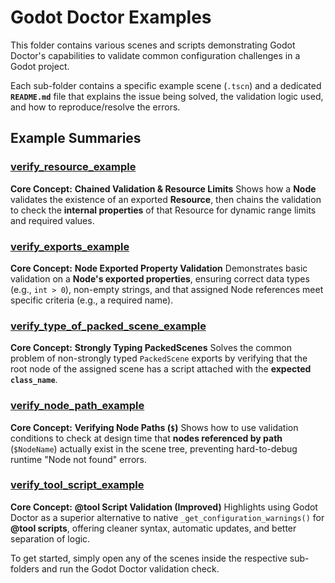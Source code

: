 # Godot Doctor Examples

This folder contains various scenes and scripts demonstrating Godot Doctor's capabilities to validate common configuration challenges in a Godot project.

Each sub-folder contains a specific example scene (`.tscn`) and a dedicated **`README.md`** file that explains the issue being solved, the validation logic used, and how to reproduce/resolve the errors.

## Example Summaries

### [verify_resource_example](./verify_resource_example/README.md)
**Core Concept:** **Chained Validation & Resource Limits**
Shows how a **Node** validates the existence of an exported **Resource**, then chains the validation to check the **internal properties** of that Resource for dynamic range limits and required values.

### [verify_exports_example](./verify_exports_example/README.md)
**Core Concept:** **Node Exported Property Validation**
Demonstrates basic validation on a **Node's exported properties**, ensuring correct data types (e.g., `int > 0`), non-empty strings, and that assigned Node references meet specific criteria (e.g., a required name).

### [verify_type_of_packed_scene_example](./verify_type_of_packed_scene_example/README.md)
**Core Concept:** **Strongly Typing PackedScenes**
Solves the common problem of non-strongly typed `PackedScene` exports by verifying that the root node of the assigned scene has a script attached with the **expected `class_name`**.

### [verify_node_path_example](./verify_node_path_example/README.md)
**Core Concept:** **Verifying Node Paths (`$`)**
Shows how to use validation conditions to check at design time that **nodes referenced by path** (`$NodeName`) actually exist in the scene tree, preventing hard-to-debug runtime "Node not found" errors.

### [verify_tool_script_example](./verify_tool_script_example/README.md)
**Core Concept:** **@tool Script Validation (Improved)**
Highlights using Godot Doctor as a superior alternative to native `_get_configuration_warnings()` for **@tool scripts**, offering cleaner syntax, automatic updates, and better separation of logic.

To get started, simply open any of the scenes inside the respective sub-folders and run the Godot Doctor validation check.
